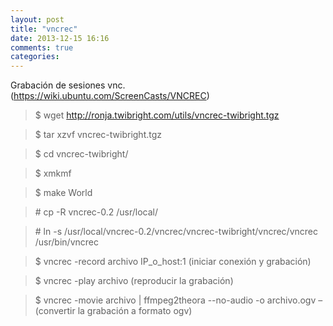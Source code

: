 ```yaml
---
layout: post
title: "vncrec"
date: 2013-12-15 16:16
comments: true
categories: 
---
```

Grabación de sesiones vnc. (https://wiki.ubuntu.com/ScreenCasts/VNCREC)

>$ wget http://ronja.twibright.com/utils/vncrec-twibright.tgz

>$ tar xzvf vncrec-twibright.tgz

>$ cd vncrec-twibright/

>$ xmkmf

>$ make World

>\# cp -R vncrec-0.2 /usr/local/

>\# ln -s /usr/local/vncrec-0.2/vncrec/vncrec-twibright/vncrec/vncrec /usr/bin/vncrec 

>$ vncrec -record archivo IP_o_host:1  (iniciar conexión y grabación)

>$ vncrec -play archivo   (reproducir la grabación)

>$ vncrec -movie archivo | ffmpeg2theora --no-audio -o archivo.ogv – (convertir la grabación a formato ogv)


